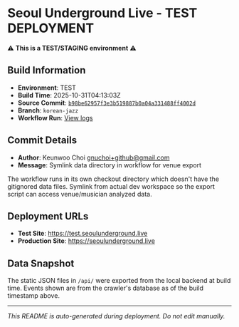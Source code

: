 # Seoul Underground Live - TEST DEPLOYMENT

⚠️ **This is a TEST/STAGING environment** ⚠️

## Build Information

- **Environment**: TEST
- **Build Time**: 2025-10-31T04:13:03Z
- **Source Commit**: [`b98be62957f3e3b519887b0a04a331488ff4002d`](https://github.com/keunwoochoi/seoulunderground.live/commit/b98be62957f3e3b519887b0a04a331488ff4002d)
- **Branch**: `korean-jazz`
- **Workflow Run**: [View logs](https://github.com/keunwoochoi/seoulunderground.live/actions/runs/18962479007)

## Commit Details

- **Author**: Keunwoo Choi <gnuchoi+github@gmail.com>
- **Message**: Symlink data directory in workflow for venue export

The workflow runs in its own checkout directory which doesn't have
the gitignored data files. Symlink from actual dev workspace so the
export script can access venue/musician analyzed data.

## Deployment URLs

- **Test Site**: https://test.seoulunderground.live
- **Production Site**: https://seoulunderground.live

## Data Snapshot

The static JSON files in `/api/` were exported from the local backend at build time.
Events shown are from the crawler's database as of the build timestamp above.

---

*This README is auto-generated during deployment. Do not edit manually.*
